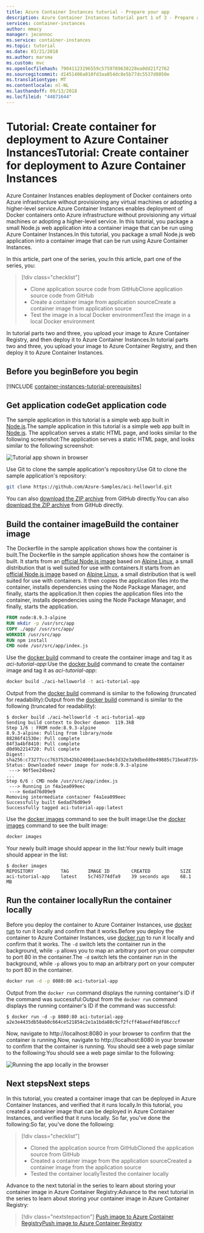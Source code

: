```yaml
---
title: Azure Container Instances tutorial - Prepare your app
description: Azure Container Instances tutorial part 1 of 3 - Prepare an app for deployment to Azure Container Instances
services: container-instances
author: mmacy
manager: jeconnoc
ms.service: container-instances
ms.topic: tutorial
ms.date: 03/21/2018
ms.author: marsma
ms.custom: mvc
ms.openlocfilehash: 79041123196559c5759789638228ea0dd21f2762
ms.sourcegitcommit: d1451406a010fd3aa854dc8e5b77dc5537d8050e
ms.translationtype: MT
ms.contentlocale: nl-NL
ms.lasthandoff: 09/13/2018
ms.locfileid: "44871644"
---
```

# <a name="tutorial-create-container-for-deployment-to-azure-container-instances"></a><span data-ttu-id="eb6b7-103">Tutorial: Create container for deployment to Azure Container Instances</span><span class="sxs-lookup"><span data-stu-id="eb6b7-103">Tutorial: Create container for deployment to Azure Container Instances</span></span>

<span data-ttu-id="eb6b7-104">Azure Container Instances enables deployment of Docker containers onto Azure infrastructure without provisioning any virtual machines or adopting a higher-level service.</span><span class="sxs-lookup"><span data-stu-id="eb6b7-104">Azure Container Instances enables deployment of Docker containers onto Azure infrastructure without provisioning any virtual machines or adopting a higher-level service.</span></span> <span data-ttu-id="eb6b7-105">In this tutorial, you package a small Node.js web application into a container image that can be run using Azure Container Instances.</span><span class="sxs-lookup"><span data-stu-id="eb6b7-105">In this tutorial, you package a small Node.js web application into a container image that can be run using Azure Container Instances.</span></span>

<span data-ttu-id="eb6b7-106">In this article, part one of the series, you:</span><span class="sxs-lookup"><span data-stu-id="eb6b7-106">In this article, part one of the series, you:</span></span>

> [!div class="checklist"]
> * <span data-ttu-id="eb6b7-107">Clone application source code from GitHub</span><span class="sxs-lookup"><span data-stu-id="eb6b7-107">Clone application source code from GitHub</span></span>
> * <span data-ttu-id="eb6b7-108">Create a container image from application source</span><span class="sxs-lookup"><span data-stu-id="eb6b7-108">Create a container image from application source</span></span>
> * <span data-ttu-id="eb6b7-109">Test the image in a local Docker environment</span><span class="sxs-lookup"><span data-stu-id="eb6b7-109">Test the image in a local Docker environment</span></span>

<span data-ttu-id="eb6b7-110">In tutorial parts two and three, you upload your image to Azure Container Registry, and then deploy it to Azure Container Instances.</span><span class="sxs-lookup"><span data-stu-id="eb6b7-110">In tutorial parts two and three, you upload your image to Azure Container Registry, and then deploy it to Azure Container Instances.</span></span>

## <a name="before-you-begin"></a><span data-ttu-id="eb6b7-111">Before you begin</span><span class="sxs-lookup"><span data-stu-id="eb6b7-111">Before you begin</span></span>

[!INCLUDE [container-instances-tutorial-prerequisites](../../includes/container-instances-tutorial-prerequisites.md)]

## <a name="get-application-code"></a><span data-ttu-id="eb6b7-112">Get application code</span><span class="sxs-lookup"><span data-stu-id="eb6b7-112">Get application code</span></span>

<span data-ttu-id="eb6b7-113">The sample application in this tutorial is a simple web app built in [Node.js][nodejs].</span><span class="sxs-lookup"><span data-stu-id="eb6b7-113">The sample application in this tutorial is a simple web app built in [Node.js][nodejs].</span></span> <span data-ttu-id="eb6b7-114">The application serves a static HTML page, and looks similar to the following screenshot:</span><span class="sxs-lookup"><span data-stu-id="eb6b7-114">The application serves a static HTML page, and looks similar to the following screenshot:</span></span>

![Tutorial app shown in browser][aci-tutorial-app]

<span data-ttu-id="eb6b7-116">Use Git to clone the sample application's repository:</span><span class="sxs-lookup"><span data-stu-id="eb6b7-116">Use Git to clone the sample application's repository:</span></span>

```bash
git clone https://github.com/Azure-Samples/aci-helloworld.git
```

<span data-ttu-id="eb6b7-117">You can also [download the ZIP archive][aci-helloworld-zip] from GitHub directly.</span><span class="sxs-lookup"><span data-stu-id="eb6b7-117">You can also [download the ZIP archive][aci-helloworld-zip] from GitHub directly.</span></span>

## <a name="build-the-container-image"></a><span data-ttu-id="eb6b7-118">Build the container image</span><span class="sxs-lookup"><span data-stu-id="eb6b7-118">Build the container image</span></span>

<span data-ttu-id="eb6b7-119">The Dockerfile in the sample application shows how the container is built.</span><span class="sxs-lookup"><span data-stu-id="eb6b7-119">The Dockerfile in the sample application shows how the container is built.</span></span> <span data-ttu-id="eb6b7-120">It starts from an [official Node.js image][docker-hub-nodeimage] based on [Alpine Linux][alpine-linux], a small distribution that is well suited for use with containers.</span><span class="sxs-lookup"><span data-stu-id="eb6b7-120">It starts from an [official Node.js image][docker-hub-nodeimage] based on [Alpine Linux][alpine-linux], a small distribution that is well suited for use with containers.</span></span> <span data-ttu-id="eb6b7-121">It then copies the application files into the container, installs dependencies using the Node Package Manager, and finally, starts the application.</span><span class="sxs-lookup"><span data-stu-id="eb6b7-121">It then copies the application files into the container, installs dependencies using the Node Package Manager, and finally, starts the application.</span></span>

```Dockerfile
FROM node:8.9.3-alpine
RUN mkdir -p /usr/src/app
COPY ./app/ /usr/src/app/
WORKDIR /usr/src/app
RUN npm install
CMD node /usr/src/app/index.js
```

<span data-ttu-id="eb6b7-122">Use the [docker build][docker-build] command to create the container image and tag it as *aci-tutorial-app*:</span><span class="sxs-lookup"><span data-stu-id="eb6b7-122">Use the [docker build][docker-build] command to create the container image and tag it as *aci-tutorial-app*:</span></span>

```bash
docker build ./aci-helloworld -t aci-tutorial-app
```

<span data-ttu-id="eb6b7-123">Output from the [docker build][docker-build] command is similar to the following (truncated for readability):</span><span class="sxs-lookup"><span data-stu-id="eb6b7-123">Output from the [docker build][docker-build] command is similar to the following (truncated for readability):</span></span>

```console
$ docker build ./aci-helloworld -t aci-tutorial-app
Sending build context to Docker daemon  119.3kB
Step 1/6 : FROM node:8.9.3-alpine
8.9.3-alpine: Pulling from library/node
88286f41530e: Pull complete
84f3a4bf8410: Pull complete
d0d9b2214720: Pull complete
Digest: sha256:c73277ccc763752b42bb2400d1aaecb4e3d32e3a9dbedd0e49885c71bea07354
Status: Downloaded newer image for node:8.9.3-alpine
 ---> 90f5ee24bee2
...
Step 6/6 : CMD node /usr/src/app/index.js
 ---> Running in f4a1ea099eec
 ---> 6edad76d09e9
Removing intermediate container f4a1ea099eec
Successfully built 6edad76d09e9
Successfully tagged aci-tutorial-app:latest
```

<span data-ttu-id="eb6b7-124">Use the [docker images][docker-images] command to see the built image:</span><span class="sxs-lookup"><span data-stu-id="eb6b7-124">Use the [docker images][docker-images] command to see the built image:</span></span>

```bash
docker images
```

<span data-ttu-id="eb6b7-125">Your newly built image should appear in the list:</span><span class="sxs-lookup"><span data-stu-id="eb6b7-125">Your newly built image should appear in the list:</span></span>

```console
$ docker images
REPOSITORY          TAG       IMAGE ID        CREATED           SIZE
aci-tutorial-app    latest    5c745774dfa9    39 seconds ago    68.1 MB
```

## <a name="run-the-container-locally"></a><span data-ttu-id="eb6b7-126">Run the container locally</span><span class="sxs-lookup"><span data-stu-id="eb6b7-126">Run the container locally</span></span>

<span data-ttu-id="eb6b7-127">Before you deploy the container to Azure Container Instances, use [docker run][docker-run] to run it locally and confirm that it works.</span><span class="sxs-lookup"><span data-stu-id="eb6b7-127">Before you deploy the container to Azure Container Instances, use [docker run][docker-run] to run it locally and confirm that it works.</span></span> <span data-ttu-id="eb6b7-128">The `-d` switch lets the container run in the background, while `-p` allows you to map an arbitrary port on your computer to port 80 in the container.</span><span class="sxs-lookup"><span data-stu-id="eb6b7-128">The `-d` switch lets the container run in the background, while `-p` allows you to map an arbitrary port on your computer to port 80 in the container.</span></span>

```bash
docker run -d -p 8080:80 aci-tutorial-app
```

<span data-ttu-id="eb6b7-129">Output from the `docker run` command displays the running container's ID if the command was successful:</span><span class="sxs-lookup"><span data-stu-id="eb6b7-129">Output from the `docker run` command displays the running container's ID if the command was successful:</span></span>

```console
$ docker run -d -p 8080:80 aci-tutorial-app
a2e3e4435db58ab0c664ce521854c2e1a1bda88c9cf2fcff46aedf48df86cccf
```

<span data-ttu-id="eb6b7-130">Now, navigate to http://localhost:8080 in your browser to confirm that the container is running.</span><span class="sxs-lookup"><span data-stu-id="eb6b7-130">Now, navigate to http://localhost:8080 in your browser to confirm that the container is running.</span></span> <span data-ttu-id="eb6b7-131">You should see a web page similar to the following:</span><span class="sxs-lookup"><span data-stu-id="eb6b7-131">You should see a web page similar to the following:</span></span>

![Running the app locally in the browser][aci-tutorial-app-local]

## <a name="next-steps"></a><span data-ttu-id="eb6b7-133">Next steps</span><span class="sxs-lookup"><span data-stu-id="eb6b7-133">Next steps</span></span>

<span data-ttu-id="eb6b7-134">In this tutorial, you created a container image that can be deployed in Azure Container Instances, and verified that it runs locally.</span><span class="sxs-lookup"><span data-stu-id="eb6b7-134">In this tutorial, you created a container image that can be deployed in Azure Container Instances, and verified that it runs locally.</span></span> <span data-ttu-id="eb6b7-135">So far, you've done the following:</span><span class="sxs-lookup"><span data-stu-id="eb6b7-135">So far, you've done the following:</span></span>

> [!div class="checklist"]
> * <span data-ttu-id="eb6b7-136">Cloned the application source from GitHub</span><span class="sxs-lookup"><span data-stu-id="eb6b7-136">Cloned the application source from GitHub</span></span>
> * <span data-ttu-id="eb6b7-137">Created a container image from the application source</span><span class="sxs-lookup"><span data-stu-id="eb6b7-137">Created a container image from the application source</span></span>
> * <span data-ttu-id="eb6b7-138">Tested the container locally</span><span class="sxs-lookup"><span data-stu-id="eb6b7-138">Tested the container locally</span></span>

<span data-ttu-id="eb6b7-139">Advance to the next tutorial in the series to learn about storing your container image in Azure Container Registry:</span><span class="sxs-lookup"><span data-stu-id="eb6b7-139">Advance to the next tutorial in the series to learn about storing your container image in Azure Container Registry:</span></span>

> [!div class="nextstepaction"]
> [<span data-ttu-id="eb6b7-140">Push image to Azure Container Registry</span><span class="sxs-lookup"><span data-stu-id="eb6b7-140">Push image to Azure Container Registry</span></span>](container-instances-tutorial-prepare-acr.md)

<!--- IMAGES --->
[aci-tutorial-app]:./media/container-instances-quickstart/aci-app-browser.png
[aci-tutorial-app-local]: ./media/container-instances-tutorial-prepare-app/aci-app-browser-local.png

<!-- LINKS - External -->
[aci-helloworld-zip]: https://github.com/Azure-Samples/aci-helloworld/archive/master.zip
[alpine-linux]: https://alpinelinux.org/
[docker-build]: https://docs.docker.com/engine/reference/commandline/build/
[docker-get-started]: https://docs.docker.com/get-started/
[docker-hub-nodeimage]: https://store.docker.com/images/node
[docker-images]: https://docs.docker.com/engine/reference/commandline/images/
[docker-linux]: https://docs.docker.com/engine/installation/#supported-platforms
[docker-login]: https://docs.docker.com/engine/reference/commandline/login/
[docker-mac]: https://docs.docker.com/docker-for-mac/
[docker-push]: https://docs.docker.com/engine/reference/commandline/push/
[docker-run]: https://docs.docker.com/engine/reference/commandline/run/
[docker-tag]: https://docs.docker.com/engine/reference/commandline/tag/
[docker-windows]: https://docs.docker.com/docker-for-windows/
[nodejs]: http://nodejs.org

<!-- LINKS - Internal -->
[azure-cli-install]: /cli/azure/install-azure-cli
